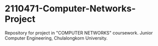 # 2110471-Computer-Networks-Project
Repository for project in "COMPUTER NETWORKS" coursework. Junior Computer Engineering, Chulalongkorn University.
